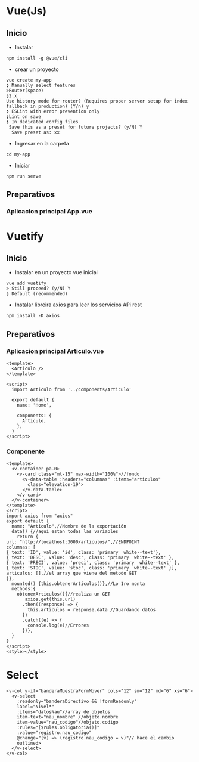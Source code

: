 # Vue(Js)

## Inicio
- Instalar
```console
npm install -g @vue/cli
```
- crear un proyecto
```console
vue create my-app
❯ Manually select features
>Router(space)
❯2.x
Use history mode for router? (Requires proper server setup for index fallback in production) (Y/n) y
❯ ESLint with error prevention only
❯Lint on save
❯ In dedicated config files
 Save this as a preset for future projects? (y/N) Y
  Save preset as: xx
```
- Ingresar en la carpeta
```console
cd my-app
```
- Iniciar
```console
npm run serve
```
## Preparativos
### Aplicacion principal App.vue
# Vuetify
## Inicio
- Instalar en un proyecto vue inicial
```console
vue add vuetify
> Still proceed? (y/N) Y
❯ Default (recommended)
```
- Instalar libreira axios para leer los servicios APi rest
```console
npm install -D axios
```
## Preparativos
### Aplicacion principal Articulo.vue
```vue
<template>
  <Articulo />
</template>

<script>
  import Articulo from '../components/Articulo'

  export default {
    name: 'Home',

    components: {
      Articulo,
    },
  }
</script>
```
### Componente
```vue
<template>
  <v-container pa-0>
    <v-card class="mt-15" max-width="100%">//fondo
      <v-data-table :headers="columnas" :items="articulos"
        class="elevation-19">
      </v-data-table>
    </v-card>
  </v-container>
</template>
<script>
import axios from "axios"
export default {
  name: "Articulo",//Nombre de la exportación
  data() {//aqui estan todas las variables
    return {
url: "http://localhost:3000/articulos/",//ENDPOINT
columnas: [
{ text: 'ID', value: 'id', class: 'primary  white--text'},
{ text: 'DESC', value: 'desc', class: 'primary  white--text' },
{ text: 'PRECI', value: 'preci', class: 'primary  white--text' },
{ text: 'STOC', value: 'stoc', class: 'primary  white--text' }],
articulos: [],//el array que viene del metodo GET
}},
  mounted() {this.obtenerArticulos()},//Lo 1ro monta
  methods:{
    obtenerArticulos(){//realiza un GET
       axios.get(this.url)
      .then((response) => {
        this.articulos = response.data //Guardando datos
      })
      .catch((e) => {
        console.log(e)//Errores
      })},
  }
}
</script>
<style></style>
```
# Select
```vue
<v-col v-if="banderaMuestraFormMover" cols="12" sm="12" md="6" xs="6">
  <v-select 
    :readonly="banderaDirectivo && !formReadonly" 
    label="Nivel*" 
    :items="datosNau"//array de objetos
    item-text="nau_nombre" //objeto.nombre
    item-value="nau_codigo"//objeto.codigo
    :rules="[$rules.obligatoria()]" 
    :value="registro.nau_codigo" 
    @change="(v) => (registro.nau_codigo = v)"// hace el cambio
    outlined>
  </v-select>
</v-col>
```
